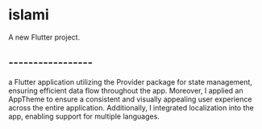 # islami

A new Flutter project.

## -----------------
a Flutter application utilizing the Provider package for state management, ensuring efficient data flow throughout the app. 
Moreover, I applied an AppTheme to ensure a consistent and visually appealing user experience across the entire application.
Additionally, I integrated localization into the app, enabling support for multiple languages. 



